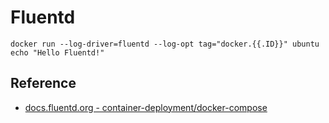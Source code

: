 # Fluentd


```
docker run --log-driver=fluentd --log-opt tag="docker.{{.ID}}" ubuntu echo "Hello Fluentd!"
```

## Reference

* [docs.fluentd.org - container-deployment/docker-compose](https://docs.fluentd.org/container-deployment/docker-compose)

